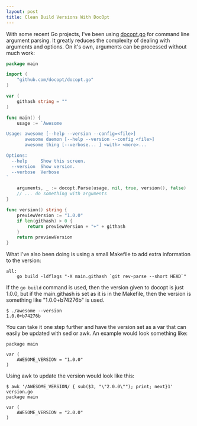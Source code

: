 ```yaml
---
layout: post
title: Clean Build Versions With DocOpt
---
```


With some recent Go projects, I've been using [docopt.go](https://github.com/docopt/docopt.go) for command line argument parsing. It greatly reduces the complexity of dealing with arguments and options. On it's own, arguments can be processed without much work:

```go
package main

import (
	"github.com/docopt/docopt.go"
)

var (
	githash string = ""
)

func main() {
	usage := `Awesome

Usage: awesome [--help --version --config=<file>]
       awesome daemon [--help --version --config <file>]
       awesome thing [--verbose... ] <with> <more>...

Options:
  --help     Show this screen.
  --version  Show version.
  --verbose  Verbose
`

	arguments, _ := docopt.Parse(usage, nil, true, version(), false)
	// ... do something with arguments
}

func version() string {
	previewVersion := "1.0.0"
	if len(githash) > 0 {
		return previewVersion + "+" + githash
	}
	return previewVersion
}

```

What I've also been doing is using a small Makefile to add extra information to the version:

```
all:
	go build -ldflags "-X main.githash `git rev-parse --short HEAD`"
```

If the `go build` command is used, then the version given to docopt is just 1.0.0, but if the main.githash is set as it is in the Makefile, then the version is something like "1.0.0+b74276b" is used.

    $ ./awesome --version
    1.0.0+b74276b

You can take it one step further and have the version set as a var that can easily be updated with sed or awk. An example would look something like:

```
package main

var (
	AWESOME_VERSION = "1.0.0"
)
```

Using awk to update the version would look like this:

    $ awk '/AWESOME_VERSION/ { sub($3, "\"2.0.0\""); print; next}1' version.go
    package main

    var (
    	AWESOME_VERSION = "2.0.0"
    )
